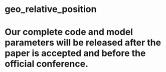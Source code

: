 # geo_relative_position
# Our complete code and model parameters will be released after the paper is accepted and before the official conference.
